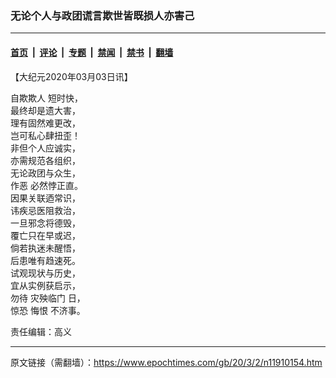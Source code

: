### 无论个人与政团谎言欺世皆既损人亦害己

---

#### [首页](../../../..?n11910154) &nbsp;|&nbsp; [评论](../../../../../epoch-comment?n11910154) &nbsp;|&nbsp; [专题](../../../../../epoch-special?n11910154) &nbsp;|&nbsp; [禁闻](../../../../../epoch-news?n11910154) &nbsp;|&nbsp; [禁书](../../../../../books?n11910154) &nbsp;|&nbsp; [翻墙](https://github.com/gfw-breaker/nogfw/blob/master/README.md?n11910154)


<div class="post_content" id="artbody" itemprop="articleBody">
 <!-- article content begin -->
 <p>
  【大纪元2020年03月03日讯】
 </p>
 <p>
  <ok href="https://www.epochtimes.com/gb/tag/%E8%87%AA%E6%AC%BA%E6%AC%BA%E4%BA%BA.html">
   自欺欺人
  </ok>
  短时快，
  <br/>
  最终却是遗大害，
  <br/>
  理有固然难更改，
  <br/>
  岂可私心肆扭歪！
  <br/>
  非但个人应诚实，
  <br/>
  亦需规范各组织，
  <br/>
  无论政团与众生，
  <br/>
  <ok href="https://www.epochtimes.com/gb/tag/%E4%BD%9C%E6%81%B6.html">
   作恶
  </ok>
  必然悖正直。
  <br/>
  因果关联迺常识，
  <br/>
  讳疾忌医阻救治，
  <br/>
  一旦邪念将德毁，
  <br/>
  覆亡只在早或迟，
  <br/>
  倘若执迷未醒悟，
  <br/>
  后患唯有趋速死。
  <br/>
  试观现状与历史，
  <br/>
  宜从实例获启示，
  <br/>
  勿待
  <ok href="https://www.epochtimes.com/gb/tag/%E7%81%BE%E6%AE%83%E4%B8%B4%E9%97%A8.html">
   灾殃临门
  </ok>
  日，
  <br/>
  惊恐
  <ok href="https://www.epochtimes.com/gb/tag/%E6%82%94%E6%81%A8.html">
   悔恨
  </ok>
  不济事。
 </p>
 <p>
  责任编辑：高义
 </p>
 <!-- article content end -->
 <div id="below_article_ad">
 </div>
</div>


---

原文链接（需翻墙）：https://www.epochtimes.com/gb/20/3/2/n11910154.htm